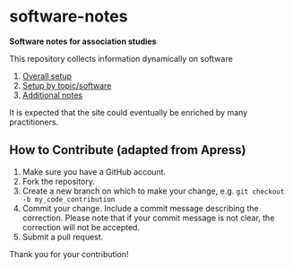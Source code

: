 # software-notes

**Software notes for association studies**

This repository collects information dynamically on software

1. [Overall setup](overall)
2. [Setup by topic/software](topics.md)
3. [Additional notes](NOTES.md)

It is expected that the site could eventually be enriched by many practitioners.

## How to Contribute (adapted from Apress)

1. Make sure you have a GitHub account.
2. Fork the repository.
3. Create a new branch on which to make your change, e.g. 
`git checkout -b my_code_contribution`
4. Commit your change. Include a commit message describing the correction. Please note that if your commit message is not clear, the correction will not be accepted.
5. Submit a pull request.

Thank you for your contribution!
